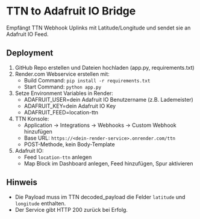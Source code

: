 # TTN to Adafruit IO Bridge

Empfängt TTN Webhook Uplinks mit Latitude/Longitude und sendet sie an Adafruit IO Feed.

## Deployment

1. GitHub Repo erstellen und Dateien hochladen (app.py, requirements.txt)
2. Render.com Webservice erstellen mit:
   - Build Command: `pip install -r requirements.txt`
   - Start Command: `python app.py`
3. Setze Environment Variables in Render:
   - ADAFRUIT_USER=dein Adafruit IO Benutzername (z.B. Lademeister)
   - ADAFRUIT_KEY=dein Adafruit IO Key
   - ADAFRUIT_FEED=location-ttn
4. TTN Konsole:
   - Application → Integrations → Webhooks → Custom Webhook hinzufügen
   - Base URL: `https://<dein-render-service>.onrender.com/ttn`
   - POST-Methode, kein Body-Template
5. Adafruit IO:
   - Feed `location-ttn` anlegen
   - Map Block im Dashboard anlegen, Feed hinzufügen, Spur aktivieren

## Hinweis

- Die Payload muss im TTN decoded_payload die Felder `latitude` und `longitude` enthalten.
- Der Service gibt HTTP 200 zurück bei Erfolg.
